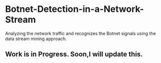 # Botnet-Detection-in-a-Network-Stream
Analyzing the network traffic and recognizes the Botnet signals using the data stream mining approach.

## Work is in Progress. Soon,I will update this.
